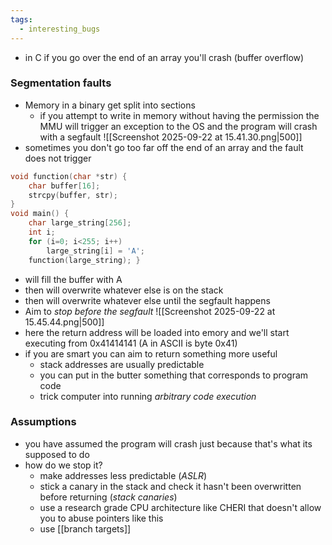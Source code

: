 ```yaml
---
tags:
  - interesting_bugs
---
```

- in C if you go over the end of an array you'll crash (buffer overflow)
### Segmentation faults
- Memory in a binary get split into sections
	- if you attempt to write in memory without having the permission the MMU will trigger an exception to the OS and the program will crash with a segfault
![[Screenshot 2025-09-22 at 15.41.30.png|500]]
- sometimes you don't go too far off the end of an array and the fault does not trigger
```c
void function(char *str) {
	char buffer[16]; 
	strcpy(buffer, str); 
} 
void main() { 
	char large_string[256]; 
	int i; 
	for (i=0; i<255; i++) 
		large_string[i] = 'A'; 
	function(large_string); }
```
- will fill the buffer with A
- then will overwrite whatever else is on the stack
- then will overwrite whatever else until the segfault happens
- Aim to *stop before the segfault*
![[Screenshot 2025-09-22 at 15.45.44.png|500]]
- here the return address will be loaded into emory and we'll start executing from 0x41414141 (A in ASCII is byte 0x41)
- if you are smart you can aim to return something more useful
	- stack addresses are usually predictable
	- you can put in the butter something that corresponds to program code
	- trick computer into running *arbitrary code execution*
### Assumptions
- you have assumed the program will crash just because that's what its supposed to do
- how do we stop it?
	- make addresses less predictable (*ASLR*)
	- stick a canary in the stack and check it hasn't been overwritten before returning (*stack canaries*)
	- use a research grade CPU architecture like CHERI that doesn't allow you to abuse pointers like this
	- use [[branch targets]]